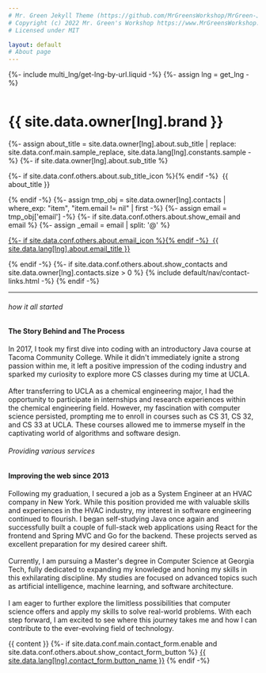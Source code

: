 ```yaml
---
# Mr. Green Jekyll Theme (https://github.com/MrGreensWorkshop/MrGreen-JekyllTheme)
# Copyright (c) 2022 Mr. Green's Workshop https://www.MrGreensWorkshop.com
# Licensed under MIT

layout: default
# About page
---
```


{%- include multi_lng/get-lng-by-url.liquid -%}
{%- assign lng = get_lng -%}

<div class="multipurpose-container about-container">
  <div class="row about-main">
    <div class="col-md-3 about-img">
      <img src="{{ page.img }}" alt="">
    </div>
    <div class="col-md-9 about-header">
      <h1 translate="no">{{ site.data.owner[lng].brand }}</h1>
      <div class="meta-container">
        {%- assign about_title = site.data.owner[lng].about.sub_title | replace: site.data.conf.main.sample_replace, site.data.lang[lng].constants.sample -%}
        {%- if site.data.owner[lng].about.sub_title %}
          <p class="sub-title">
            {%- if site.data.conf.others.about.sub_title_icon %}<i class="{{ 'fa-fw ' }}{{ site.data.conf.others.about.sub_title_icon }}" aria-hidden="true"></i>{% endif -%}
            &nbsp;{{ about_title }}
          </p>
        {% endif -%}
        {%- assign tmp_obj =  site.data.owner[lng].contacts | where_exp: "item", "item.email != nil" | first -%}
        {%- assign email = tmp_obj['email'] -%}
        {%- if site.data.conf.others.about.show_email and email %}
          {%- assign _email = email | split: '@' %}
          <p class="email">
            <a href="javascript:void(0);" onclick="setAddress('{{ _email[0] }}', '{{ _email[1] }}');">
              {%- if site.data.conf.others.about.email_icon %}<i class="{{ 'fa-fw ' }}{{ site.data.conf.others.about.email_icon }}"></i>{% endif -%}
              &nbsp;{{ site.data.lang[lng].about.email_title }}
            </a>
          </p>
        {% endif -%}
        {%- if site.data.conf.others.about.show_contacts and site.data.owner[lng].contacts.size > 0 %}
          {% include default/nav/contact-links.html -%}
        {% endif -%}
      </div>
    </div>
  </div>
  <div class="row about-divider">
    <hr>
  </div>
  <div class="row">
    <div class="col-md-12">
      <div class="about-msg markdown-style">
        <div class="center-container">
            <main class="row2 middle-xs about-container2">
                <div class="col-md-3a col-xs-12a about-left">
                  <h6>how it all started</h6>
                  <h4>The Story Behind and The Process</h4>
                </div>
                <div class="col-md-9a col-xs-12a about-right">
                  <p>
                      In 2017, I took my first dive into coding with an introductory Java course at Tacoma Community College. While it didn't immediately ignite a strong passion within me, it left a positive impression of the coding industry and sparked my curiosity to explore more CS classes during my time at UCLA.
                      <br>
                      <br>
                      After transferring to UCLA as a chemical engineering major, I had the opportunity to participate in internships and research experiences within the chemical engineering field. However, my fascination with computer science persisted, prompting me to enroll in courses such as CS 31, CS 32, and CS 33 at UCLA. These courses allowed me to immerse myself in the captivating world of algorithms and software design.
                  </p>
                </div>
                <div class="col-md-3a col-xs-12a about-left">
                  <h6>Providing various services</h6>
                  <h4>Improving the web since 2013</h4>
                </div>
                <div class="col-md-9a col-xs-12a about-right">
                  <p>
                      Following my graduation, I secured a job as a System Engineer at an HVAC company in New York. While this position provided me with valuable skills and experiences in the HVAC industry, my interest in software engineering continued to flourish. I began self-studying Java once again and successfully built a couple of full-stack web applications using React for the frontend and Spring MVC and Go for the backend. These projects served as excellent preparation for my desired career shift.
                      <br>
                      <br>
                      Currently, I am pursuing a Master's degree in Computer Science at Georgia Tech, fully dedicated to expanding my knowledge and honing my skills in this exhilarating discipline. My studies are focused on advanced topics such as artificial intelligence, machine learning, and software architecture.
                      <br>
                      <br>
                      I am eager to further explore the limitless possibilities that computer science offers and apply my skills to solve real-world problems. With each step forward, I am excited to see where this journey takes me and how I can contribute to the ever-evolving field of technology.
                  </p>
                </div>
          </main>
        </div>
        {{ content }}
        {%- if site.data.conf.main.contact_form.enable and site.data.conf.others.about.show_contact_form_button %}
        <a href="javascript:void(0);" class="btn-base " onclick="ContactForm.show();" role="button">{{ site.data.lang[lng].contact_form.button_name }}</a>
        {% endif -%}
      </div>
    </div>
  </div>
</div>
